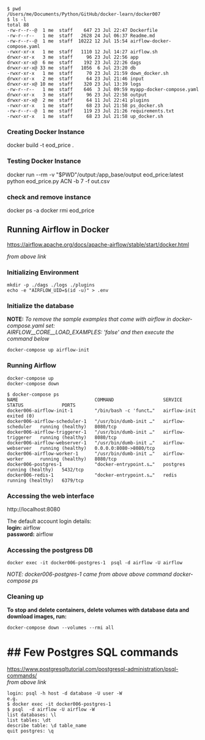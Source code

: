 ```
$ pwd  
/Users/me/Documents/Python/GitHub/docker-learn/docker007
$ ls -l
total 88
-rw-r--r--@  1 me  staff    647 23 Jul 22:47 Dockerfile
-rw-r--r--   1 me  staff   2628 24 Jul 06:37 Readme.md
-rw-r--r--@  1 me  staff  10222 12 Jul 15:54 airflow-docker-compose.yaml
-rwxr-xr-x   1 me  staff   1110 12 Jul 14:27 airflow.sh
drwxr-xr-x   3 me  staff     96 23 Jul 22:56 app
drwxr-xr-x@  6 me  staff    192 23 Jul 22:26 dags
drwxr-xr-x@ 33 me  staff   1056  6 Jul 23:20 db
-rwxr-xr-x   1 me  staff     70 23 Jul 21:59 down_docker.sh
drwxr-xr-x   2 me  staff     64 23 Jul 21:46 input
drwxr-xr-x@ 10 me  staff    320 23 Jul 13:39 logs
-rw-r--r--   1 me  staff    646  3 Jul 09:59 myapp-docker-compose.yaml
drwxr-xr-x   3 me  staff     96 23 Jul 22:58 output
drwxr-xr-x@  2 me  staff     64 11 Jul 22:41 plugins
-rwxr-xr-x   1 me  staff     68 23 Jul 21:58 ps_docker.sh
-rw-r--r--@  1 me  staff    119 23 Jul 21:26 requirements.txt
-rwxr-xr-x   1 me  staff     68 23 Jul 21:58 up_docker.sh
```
### Creating Docker Instance  
docker build -t eod_price .

### Testing Docker Instance  
docker run --rm -v "$PWD"/output:/app_base/output eod_price:latest python eod_price.py ACN -b 7 -f out.csv

### check and remove instance
docker ps -a
docker rmi eod_price


## Running Airflow in Docker

https://airflow.apache.org/docs/apache-airflow/stable/start/docker.html

_from above link_
### Initializing Environment
```  
mkdir -p ./dags ./logs ./plugins  
echo -e "AIRFLOW_UID=$(id -u)" > .env  
```

### Initialize the database
__NOTE:__ _To remove the sample examples that come with airflow in docker-compose.yaml set:  
AIRFLOW__CORE__LOAD_EXAMPLES: 'false' and then execute the command below_  
```
docker-compose up airflow-init  
```

### Running Airflow  
`docker-compose up`    
`docker-compose down`    

```
$ docker-compose ps
NAME                            COMMAND                  SERVICE             STATUS              PORTS
docker006-airflow-init-1        "/bin/bash -c 'funct…"   airflow-init        exited (0)          
docker006-airflow-scheduler-1   "/usr/bin/dumb-init …"   airflow-scheduler   running (healthy)   8080/tcp
docker006-airflow-triggerer-1   "/usr/bin/dumb-init …"   airflow-triggerer   running (healthy)   8080/tcp
docker006-airflow-webserver-1   "/usr/bin/dumb-init …"   airflow-webserver   running (healthy)   0.0.0.0:8080->8080/tcp
docker006-airflow-worker-1      "/usr/bin/dumb-init …"   airflow-worker      running (healthy)   8080/tcp
docker006-postgres-1            "docker-entrypoint.s…"   postgres            running (healthy)   5432/tcp
docker006-redis-1               "docker-entrypoint.s…"   redis               running (healthy)   6379/tcp
```



### Accessing the web interface
http://localhost:8080

The default account login details:    
__login:__ airflow   
__password:__ airflow

### Accessing the postgress DB
```
docker exec -it docker006-postgres-1  psql -d airflow -U airflow  
```
_NOTE: docker006-postgres-1 came from above above command docker-compose ps_
### Cleaning up
__To stop and delete containers, delete volumes with database data and download images, run:__
````
docker-compose down --volumes --rmi all
````

# ## Few Postgres SQL commands
https://www.postgresqltutorial.com/postgresql-administration/psql-commands/  
_from above link_  
```
login: psql -h host -d database -U user -W  
e.g. 
$ docker exec -it docker006-postgres-1 
$ psql  -d airflow -U airflow -W
list databases: \l  
list tables: \dt  
describe table: \d table_name
quit postgres: \q  
```


